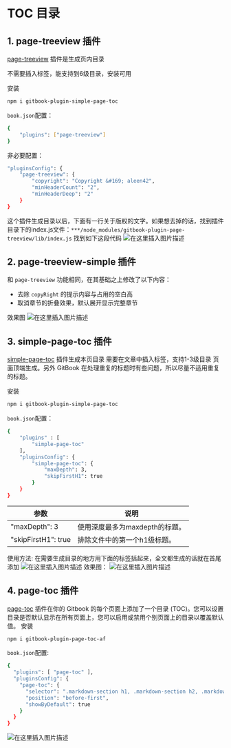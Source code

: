 #  TOC 目录


## 1. page-treeview 插件
[page-treeview](https://www.npmjs.com/package/gitbook-plugin-page-treeview-simple) 插件是生成页内目录

不需要插入标签，能支持到6级目录，安装可用

安装

```bash
npm i gitbook-plugin-simple-page-toc
```
`book.json`配置：
```bash
{
    "plugins": ["page-treeview"]
}
```
非必要配置：

```bash
"pluginsConfig": {
    "page-treeview": {
        "copyright": "Copyright &#169; aleen42",
        "minHeaderCount": "2",
        "minHeaderDeep": "2"
    }
}
```
这个插件生成目录以后，下面有一行关于版权的文字。如果想去掉的话，找到插件目录下的index.js文件：`***/node_modules/gitbook-plugin-page-treeview/lib/index.js` 找到如下这段代码
![在这里插入图片描述](https://img-blog.csdnimg.cn/04c1ae2c75a047189edfd8fd062de00e.png)


##  2. page-treeview-simple 插件
和 `page-treeview` 功能相同，在其基础之上修改了以下内容：

 - 去除 `copyRight` 的提示内容与占用的空白高
 - 取消章节的折叠效果，默认展开显示完整章节



效果图
![在这里插入图片描述](https://img-blog.csdnimg.cn/77a476ec9fe44d379c8ab85d8b0be4ac.png)

##  3. simple-page-toc 插件
[simple-page-toc](https://www.npmjs.com/package/gitbook-plugin-simple-page-toc) 插件生成本页目录 需要在文章中插入标签，支持1-3级目录 页面顶端生成。另外 GitBook 在处理重复的标题时有些问题，所以尽量不适用重复的标题。

安装

```bash
npm i gitbook-plugin-simple-page-toc
```
`book.json`配置：
```bash
{
    "plugins" : [
        "simple-page-toc"
    ],
    "pluginsConfig": {
        "simple-page-toc": {
            "maxDepth": 3,
            "skipFirstH1": true
        }
    }
}
```
|参数|	说明|
|--|--|
|"maxDepth": 3|	使用深度最多为maxdepth的标题。|
|"skipFirstH1": true|	排除文件中的第一个h1级标题。|

使用方法: 在需要生成目录的地方用下面的标签括起来，全文都生成的话就在首尾添加
![在这里插入图片描述](https://img-blog.csdnimg.cn/69b03f7c58834e09b9d5584c4104653f.png)
效果图：
![在这里插入图片描述](https://img-blog.csdnimg.cn/8f54c5805d0e4e98afe45444bdc347fd.png)

##  4. page-toc 插件
[page-toc](https://www.npmjs.com/package/gitbook-plugin-page-toc-af) 插件在你的 Gitbook 的每个页面上添加了一个目录 (TOC)。您可以设置目录是否默认显示在所有页面上，您可以启用或禁用个别页面上的目录以覆盖默认值。
安装

```bash
npm i gitbook-plugin-page-toc-af
```
`book.json`配置:

```bash
{
  "plugins": [ "page-toc" ],
  "pluginsConfig": {
    "page-toc": {
      "selector": ".markdown-section h1, .markdown-section h2, .markdown-section h3, .markdown-section h4",
      "position": "before-first",
      "showByDefault": true
    }
  }
}
```
![在这里插入图片描述](https://img-blog.csdnimg.cn/e373d300df9f456f935b6e2aa0bcd512.png)
